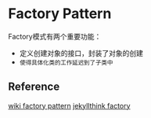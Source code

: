 # Factory Pattern
Factory模式有两个重要功能：
- 定义创建对象的接口，封装了对象的创建
- `使得具体化类的工作延迟到了子类中`


## Reference
[wiki factory pattern](https://en.wikipedia.org/wiki/Factory_(object-oriented_programming))
[jekyllthink factory](http://www.jellythink.com/archives/62)
